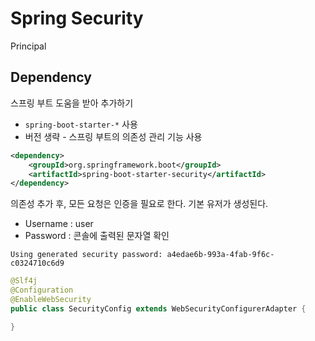 # Spring Security

Principal

## Dependency

스프링 부트 도움을 받아 추가하기
- `spring-boot-starter-*` 사용
- 버전 생략 - 스프링 부트의 의존성 관리 기능 사용

```xml
<dependency>
    <groupId>org.springframework.boot</groupId>
    <artifactId>spring-boot-starter-security</artifactId>
</dependency>
```

의존성 추가 후, 모든 요청은 인증을 필요로 한다.
기본 유저가 생성된다.
- Username : user
- Password : 콘솔에 출력된 문자열 확인

```text
Using generated security password: a4edae6b-993a-4fab-9f6c-c0324710c6d9
```

```java
@Slf4j
@Configuration
@EnableWebSecurity
public class SecurityConfig extends WebSecurityConfigurerAdapter {

}
```
